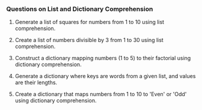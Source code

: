 ### Questions on List and Dictionary Comprehension

1. Generate a list of squares for numbers from 1 to 10 using list comprehension.

2. Create a list of numbers divisible by 3 from 1 to 30 using list comprehension.

3. Construct a dictionary mapping numbers (1 to 5) to their factorial using dictionary comprehension.

4. Generate a dictionary where keys are words from a given list, and values are their lengths.

5. Create a dictionary that maps numbers from 1 to 10 to 'Even' or 'Odd' using dictionary comprehension.
